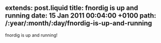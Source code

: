 extends: post.liquid
title: fnordig is up and running
date: 15 Jan 2011 00:04:00 +0100
path: /:year/:month/:day/fnordig-is-up-and-running
---

fnordig is up and running!

